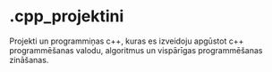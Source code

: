 # .cpp_projektini
Projekti un programmiņas c++, kuras es izveidoju apgūstot c++ programmēšanas valodu, algoritmus un vispārīgas programmēšanas zināšanas.
